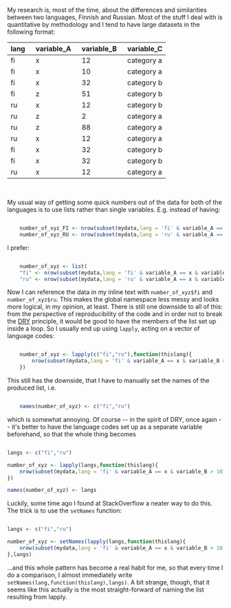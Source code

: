 <!--
.. title: The setNames + (l)apply pattern
.. slug: the-setnames-+-lapply-pattern
.. date: 2018-01-13 13:28:19 UTC+02:00
.. tags: r, lapply, contrastive linguistics
.. category: r receipts
.. link: 
.. description: When comparing two languages, there are certain coding patterns you tend to use so frequently, they become a habit. The setNames + apply combination is certainly one of them.
.. type: text
-->

My research is, most of the time, about the differences and similarities
between two languages, Finnish and Russian. Most of the stuff I deal with
is quantitative by methodology and I tend to have large datasets in 
the following format:

| lang&nbsp;&nbsp; | variable_A&nbsp;&nbsp; | variable_B&nbsp;&nbsp;   | variable_C
| ---- | ---------- | ------------ | -----------
| fi   | x          | 12           | category a
| fi   | x          | 10           | category a
| fi   | x          | 32           | category b
| fi   | z          | 51           | category b
| ru   | x          | 12           | category b
| ru   | z          | 2            | category a
| ru   | z          | 88           | category a
| ru   | x          | 12           | category a
| fi   | x          | 32           | category b
| fi   | x          | 32           | category b
| ru   | x          | 12           | category a


&nbsp;

My usual way of getting some quick numbers out of the data for both of the
languages is to use lists rather than single variables. E.g.
instead of  having:

```r

    number_of_xyz_FI <- nrow(subset(mydata,lang = 'fi' & variable_A == x & variable_B > 10))
    number_of_xyz_RU <- nrow(subset(mydata,lang = 'ru' & variable_A == x & variable_B > 10))

```

I prefer:


```r

    number_of_xyz <- list(
    "fi" <- nrow(subset(mydata,lang = 'fi' & variable_A == x & variable_B > 10))
    "ru" <- nrow(subset(mydata,lang = 'ru' & variable_A == x & variable_B > 10)))

```

Now I can reference the data in my inline text with `number_of_xyz$fi` and `number_of_xyz$ru`.
This makes the global namespace less messy and looks more logical, in my opinion, at least.
There is still one downside to all of this: from the perspective of reproducibility 
of the code and in order not to break the [DRY](https://en.wikipedia.org/wiki/Don%27t_repeat_yourself)
principle, it would be good to have the members of the list set up inside a loop.
So I usually end up using  `lapply`, acting on a vector of language codes:


```r

    number_of_xyz <- lapply(c("fi","ru"),function(thislang){
        nrow(subset(mydata,lang = 'fi' & variable_A == x & variable_B > 10))
    })

```

This still has the downside, that I have to manually set the names of the produced list, i.e.


```r

    names(number_of_xyz) <- c("fi","ru")

```

which is somewhat annoying. Of course -- in the spirit of DRY, once again -- it's better to have
the language codes set up as a separate variable beforehand, so that the whole thing becomes


```r

langs <- c("fi","ru")

number_of_xyz <- lapply(langs,function(thislang){
    nrow(subset(mydata,lang = 'fi' & variable_A == x & variable_B > 10))
})

names(number_of_xyz) <- langs

```

Luckily, some time ago I found at StackOverflow a neater way to do this. The trick is 
to use the `setNames` function:



```r

langs <- c("fi","ru")

number_of_xyz <- setNames(lapply(langs,function(thislang){
    nrow(subset(mydata,lang = 'fi' & variable_A == x & variable_B > 10))
},langs)

```

...and this whole pattern has become a real habit for me, so that every time I do a comparison,
I almost immediately write `setNames(lang,function(thislang),langs)`. A bit strange, though, that
it seems like this actually is the most straight-forward of naming the list resulting from
lapply.



